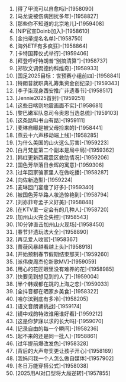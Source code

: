 
1. [得了甲流可以自愈吗]-[1958090]
1. [马龙说被伤病困扰多年]-[1958827]
1. [那些你不知道的北京地儿]-[1959408]
1. [NIP官宣Doinb加入]-[1958610]
1. [金扫帚提名名单]-[1958750]
1. [海外ETF有多疯狂]-[1958864]
1. [卡特国葬仪式举行]-[1959406]
1. [拜登呼吁特朗普“别搞清算”]-[1958737]
1. [郑钦文调侃德约科维奇]-[1958933]
1. [国足2025目标：世预赛小组前四]-[1958841]
1. [特朗普就职典礼筹集资金创纪录]-[1959343]
1. [李子柒现身西安推广非遗春节]-[1958517]
1. [Jennie2025首封]-[1959251]
1. [这些日喀则地震画面不实]-[1958681]
1. [黎巴嫩军队总司令奥恩当选总统]-[1959103]
1. [这条路叫书山有路]-[1959111]
1. [麦琳自曝是被父母捡来的]-[1958441]
1. [燕云十六声移动端上线]-[1958285]
1. [为什么美国的山火这么厉害]-[1959223]
1. [白月梵星第二个副本是局中局]-[1959362]
1. [韩红更新西藏震区救助情况]-[1959206]
1. [国色芳华落日余晖的寓意]-[1959306]
1. [过年回家骗家里人在做吃播]-[1958287]
1. [向佐新造型]-[1959224]
1. [麦琳回门宴瘦了好多]-[1959340]
1. [被国色芳华路人妆造惊艳到]-[1958794]
1. [刘亦菲夸孟子义好美]-[1958848]
1. [在KTV里一定会有的几种人]-[1958720]
1. [加州山火完全失控]-[1958543]
1. [10分钟直击加州山火现场]-[1958450]
1. [春节非遗玩法大全]-[1958890]
1. [再见爱人收官]-[1958367]
1. [蔷薇风暴越看越上头]-[1958918]
1. [开始预制春节假期结束那天]-[1959260]
1. [派伟俊周杰伦新歌MV]-[1959059]
1. [用心的花匠眼里没有难养的花]-[1958985]
1. [快要见到想见到的人了]-[1959004]
1. [半个韩娱都在跳的上海之恋]-[1959033]
1. [全抖音都在晒家乡美食]-[1958322]
1. [哈尔滨到底有多冷]-[1958205]
1. [语文音朗诵挑战]-[1959174]
1. [镜中戏韵特效谁用谁好看]-[1959212]
1. [这是你梦寐以求的长大吗]-[1959070]
1. [记录自由的每一个瞬间]-[1958236]
1. [起不来的还是同一批人]-[1958861]
1. [过年提前爆改发色]-[1958328]
1. [背后的大声夸奖更让孩子开心]-[1958169]
1. [我妈问我一个人怎么做自媒体]-[1957902]
1. [冬日万能穿搭公式]-[1958038]
1. [2025用AI对口型将大局逆转]-[1957855]